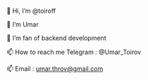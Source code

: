 👋 Hi, I’m @toiroff  

👀 I’m Umar

🌱 I’m fan of backend development

📫 How to reach me Telegram : @Umar_Toirov

📫 Email : umar.throv@gmail.com

<!---
toiroff/toiroff is a ✨ special ✨ repository because its `README.md` (this file) appears on your GitHub profile.
You can click the Preview link to take a look at your changes.
--->
